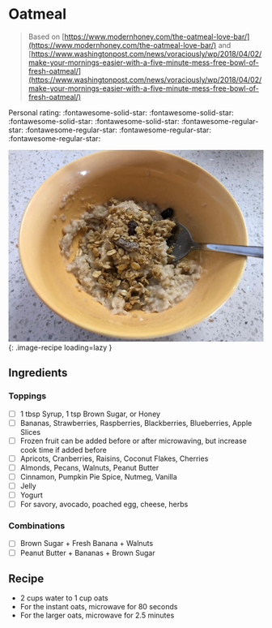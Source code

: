# Oatmeal

> Based on [https://www.modernhoney.com/the-oatmeal-love-bar/](https://www.modernhoney.com/the-oatmeal-love-bar/) and [https://www.washingtonpost.com/news/voraciously/wp/2018/04/02/make-your-mornings-easier-with-a-five-minute-mess-free-bowl-of-fresh-oatmeal/](https://www.washingtonpost.com/news/voraciously/wp/2018/04/02/make-your-mornings-easier-with-a-five-minute-mess-free-bowl-of-fresh-oatmeal/)

<!-- rating=1; (User can specify rating on scale of 1-5) -->
<!-- AUTO-UserRating -->
Personal rating: :fontawesome-solid-star: :fontawesome-solid-star: :fontawesome-solid-star: :fontawesome-solid-star: :fontawesome-regular-star: :fontawesome-regular-star: :fontawesome-regular-star: :fontawesome-regular-star:
<!-- /AUTO-UserRating -->

<!-- name_image=oatmeal.jpeg; (User can specify image name) -->
<!-- AUTO-Image -->
![oatmeal.jpeg](./oatmeal.jpeg){: .image-recipe loading=lazy }
<!-- /AUTO-Image -->

## Ingredients

### Toppings

* [ ] 1 tbsp Syrup, 1 tsp Brown Sugar, or Honey
* [ ] Bananas, Strawberries, Raspberries, Blackberries, Blueberries, Apple Slices
* [ ] Frozen fruit can be added before or after microwaving, but increase cook time if added before
* [ ] Apricots, Cranberries, Raisins, Coconut Flakes, Cherries
* [ ] Almonds, Pecans, Walnuts, Peanut Butter
* [ ] Cinnamon, Pumpkin Pie Spice, Nutmeg, Vanilla
* [ ] Jelly
* [ ] Yogurt
* [ ] For savory, avocado, poached egg, cheese, herbs

### Combinations

* [ ] Brown Sugar + Fresh Banana + Walnuts
* [ ] Peanut Butter + Bananas + Brown Sugar

## Recipe

* 2 cups water to 1 cup oats
* For the instant oats, microwave for 80 seconds
* For the larger oats, microwave for 2.5 minutes

